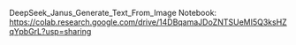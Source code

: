 DeepSeek_Janus_Generate_Text_From_Image Notebook: https://colab.research.google.com/drive/14DBqamaJDoZNTSUeMI5Q3ksHZqYpbGrL?usp=sharing
